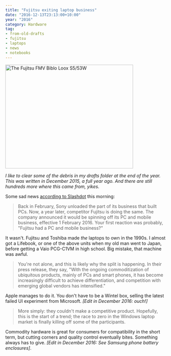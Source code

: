 ```yaml
---
title: "Fujitsu exiting laptop business"
date: "2016-12-13T23:13:00+10:00"
year: "2016"
category: Hardware
tag:
- from-old-drafts
- fujitsu
- laptops
- news
- notebooks
---
```

<p><img src="https://rubenerd.com/files/2016/0063_02_l.jpg" alt="The Fujitsu FMV Biblo Loox S5/53W" style="width:400px; height:325px;" srcset="https://rubenerd.com/files/2016/0063_02_l.jpg 1x, https://rubenerd.com/files/2016/0063_02_l@2x.jpg 2x" /></p>

<p style="font-style:italic">I like to clear some of the debris in my drafts folder at the end of the year. This was written in December 2015, a full year ago. And there are still hundreds more where this came from, yikes.</p>

Some sad news [according to Slashdot] this morning:

> Back in February, Sony unloaded the part of its business that built PCs. Now, a year later, competitor Fujitsu is doing the same. The company announced it would be spinning off its PC and mobile business, effective 1 February 2016. Your first reaction was probably, "Fujitsu had a PC and mobile business?" 

It wasn't. Fujitsu and Toshiba made *the* laptops to own in the 1990s. I almost got a Lifebook, or one of the above units when my old man went to Japan, before getting a Vaio PCG-C1VM in high school. Big mistake, that machine was awful.

> You're not alone, and this is likely why the split is happening. In their press release, they say, "With the ongoing commoditization of ubiquitous products, mainly of PCs and smart phones, it has become increasingly difficult to achieve differentiation, and competition with emerging global vendors has intensified."

Apple manages to do it. You don't have to be a Wintel box, selling the latest failed UI experiment from Microsoft. *\[Edit in December 2016: ouch!\]*

> More simply: they couldn't make a competitive product. Hopefully, this is the start of a trend; the race to zero in the Windows laptop market is finally killing off some of the participants.

Commodity hardware is great for consumers for compatibility in the short term, but cutting corners and quality control eventually bites. Something always has to give. *\[Edit in December 2016: See Samsung phone battery enclosures\]*.

[according to Slashdot]: https://hardware.slashdot.org/story/15/12/25/2046235/fujitsu-spins-off-its-pc-and-mobile-divisions

